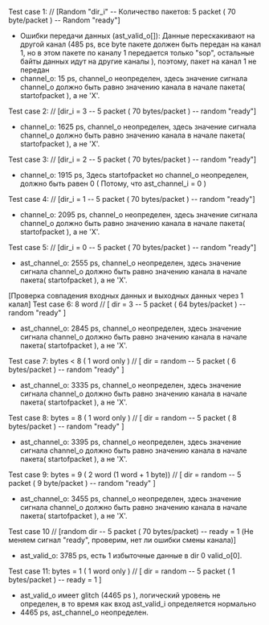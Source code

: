 Test case 1: //
[Random "dir_i" -- Количество пакетов: 5 packet ( 70 byte/packet ) --  Random "ready"]
- Ошибки передачи данных (ast_valid_o[]): Данные перескакивают на другой канал (485 ps, все byte пакете должен быть передан на канал 1, но в этом пакете по каналу 1 передается только "sop", остальные байты данных идут на другие каналы ), поэтому, пакет на канал 1 не передан 
- channel_o: 15 ps, channel_o неопределен, здесь значение сигнала channel_o должно быть равно значению канала в начале пакета( startofpacket ), а не 'X'.

Test case 2: //
[dir_i = 3 -- 5 packet ( 70 bytes/packet ) -- random "ready"]
- channel_o: 1625 ps, channel_o неопределен, здесь значение сигнала channel_o должно быть равно значению канала в начале пакета( startofpacket ), а не 'X'.

Test case 3: //
[dir_i = 2 -- 5 packet ( 70 bytes/packet ) -- random "ready"]
- channel_o: 1915 ps, Здесь startofpacket но channel_o неопределен, должно быть равен 0 ( Потому, что ast_channel_i = 0 )

Test case 4: //
[dir_i = 1 -- 5 packet ( 70 bytes/packet ) -- random "ready"]
- channel_o: 2095 ps, channel_o неопределен, здесь значение сигнала channel_o должно быть равно значению канала в начале пакета( startofpacket ), а не 'X'.

Test case 5: //
[dir_i = 0 -- 5 packet ( 70 bytes/packet ) -- random "ready"]
- ast_channel_o: 2555 ps, channel_o неопределен, здесь значение сигнала channel_o должно быть равно значению канала в начале пакета( startofpacket ), а не 'X'.

[Проверка совпадения входных данных и выходных данных через 1 калал]
Test case 6: 8 word //
[ dir = 3 -- 5 packet ( 64 bytes/packet ) -- random "ready" ]
- ast_channel_o: 2845 ps, channel_o неопределен, здесь значение сигнала channel_o должно быть равно значению канала в начале пакета( startofpacket ), а не 'X'.

Test case 7: bytes < 8 ( 1 word only )  //
[ dir = random -- 5 packet ( 6 bytes/packet ) -- random "ready" ]
- ast_channel_o: 3335 ps, channel_o неопределен, здесь значение сигнала channel_o должно быть равно значению канала в начале пакета( startofpacket ), а не 'X'.

Test case 8: bytes = 8 ( 1 word only ) //
[ dir = random -- 5 packet ( 8 bytes/packet ) -- random "ready" ]
- ast_channel_o: 3395 ps, channel_o неопределен, здесь значение сигнала channel_o должно быть равно значению канала в начале пакета( startofpacket ), а не 'X'.

Test case 9: bytes = 9 ( 2 word  (1 word + 1 byte))   //
[ dir = random -- 5 packet ( 9 byte/packet ) -- random "ready" ]
- ast_channel_o: 3455 ps, channel_o неопределен, здесь значение сигнала channel_o должно быть равно значению канала в начале пакета( startofpacket ), а не 'X'.

Test case 10 //
[random dir -- 5 packet ( 70 bytes/packet) -- ready = 1 (Не меняем сигнал "ready", проверим, нет ли ошибки смены канала)]
 - ast_valid_o: 3785 ps, есть 1 избыточные данные в dir 0 valid_o[0].

Test case 11: bytes = 1 ( 1 word only )  //
[ dir = random -- 5 packet ( 1 bytes/packet ) -- ready = 1 ]
- ast_valid_o имеет glitch (4465 ps ), логический уровень не определен, в то время как вход ast_valid_i определяется нормально
- 4465 ps, ast_channel_o неопределен.
















 